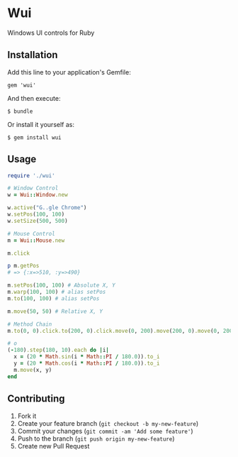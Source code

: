 # Wui

Windows UI controls for Ruby

## Installation

Add this line to your application's Gemfile:

    gem 'wui'

And then execute:

    $ bundle

Or install it yourself as:

    $ gem install wui

## Usage

```ruby
require './wui'

# Window Control
w = Wui::Window.new

w.active("G..gle Chrome")
w.setPos(100, 100)
w.setSize(500, 500)

# Mouse Control
m = Wui::Mouse.new

m.click

p m.getPos
# => {:x=>510, :y=>490}

m.setPos(100, 100) # Absolute X, Y
m.warp(100, 100) # alias setPos
m.to(100, 100) # alias setPos

m.move(50, 50) # Relative X, Y

# Method Chain
m.to(0, 0).click.to(200, 0).click.move(0, 200).move(200, 0).move(0, 200)

# o
(-180).step(180, 10).each do |i|
  x = (20 * Math.sin(i * Math::PI / 180.0)).to_i
  y = (20 * Math.cos(i * Math::PI / 180.0)).to_i
  m.move(x, y)
end
```

## Contributing

1. Fork it
2. Create your feature branch (`git checkout -b my-new-feature`)
3. Commit your changes (`git commit -am 'Add some feature'`)
4. Push to the branch (`git push origin my-new-feature`)
5. Create new Pull Request
